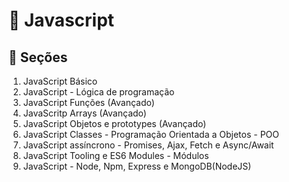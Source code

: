 # 🚀 Javascript

## 📁 Seções 

1. JavaScript Básico
2. JavaScript - Lógica de programação
3. JavaScript Funções (Avançado)
4. JavaScritp Arrays (Avançado)
5. JavaScript Objetos e prototypes (Avançado)
6. JavaScript Classes - Programação Orientada a Objetos - POO
7. JavaScript assíncrono - Promises, Ajax, Fetch e Async/Await
8. JavaScript Tooling e ES6 Modules - Módulos
9. JavaScript - Node, Npm, Express e MongoDB(NodeJS)
